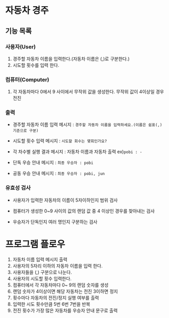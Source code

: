 # 자동차 경주

## 기능 목록

### 사용자(User)
1. 경주할 자동차 이름을 입력한다.(자동차 이름은 (,)로 구분한다.)
2. 시도할 횟수를 입력 한다.

### 컴퓨터(Computer)
1. 각 자동차마다 0에서 9 사이에서 무작위 값을 생성한다. 무작위 값이 4이상일 경우 전진

### 출력
- 경주할 자동차 이름 입력 메시지 : `경주할 자동차 이름을 입력하세요.(이름은 쉼표(,) 기준으로 구분)`
- 시도할 횟수 입력 메시지 : `시도할 회수는 몇회인가요?`

- 각 차수별 실행 결과 메시지 : 자동차 이름과 자동차 출력 ex)`pobi : -`
- 단독 우승 안내 메시지 : `최종 우승자 : pobi`
- 공동 우승 안내 메시지 : `최종 우승자 : pobi, jun`

### 유효성 검사
- 사용자가 입력한 자동차의 이름이 5자이하인지 범위 검사

- 컴퓨터가 생성한 0~9 사이의 값의 랜덤 값 중 4 이상인 경우를 찾아내는 검사

- 우승자가 단독인지 여러 명인지 구분하는 검사

# 프로그램 플로우
1. 자동차 이름 입력 메시지 출력 
2. 사용자의 5자리 이하의 자동차 이름을 입력 한다.
3. 사용자들을 (,) 구분으로 나눈다. 
4. 사용자의 시도할 횟수 입력한다.
5. 컴퓨터에서 각 자동차마다 0~ 9의 랜덤 숫자를 생성 
6. 랜덤 숫자가 4이상이면 해당 자동차는 전진 3이하면 정지 
7. 횟수마다 자동차의 전진/정지 실행 여부를 출력 
8. 입력한 시도 횟수만큼 5번 6번 7번을 반복 
9. 전진 횟수가 가장 많은 자동차를 우승자 안내 문구로 출력